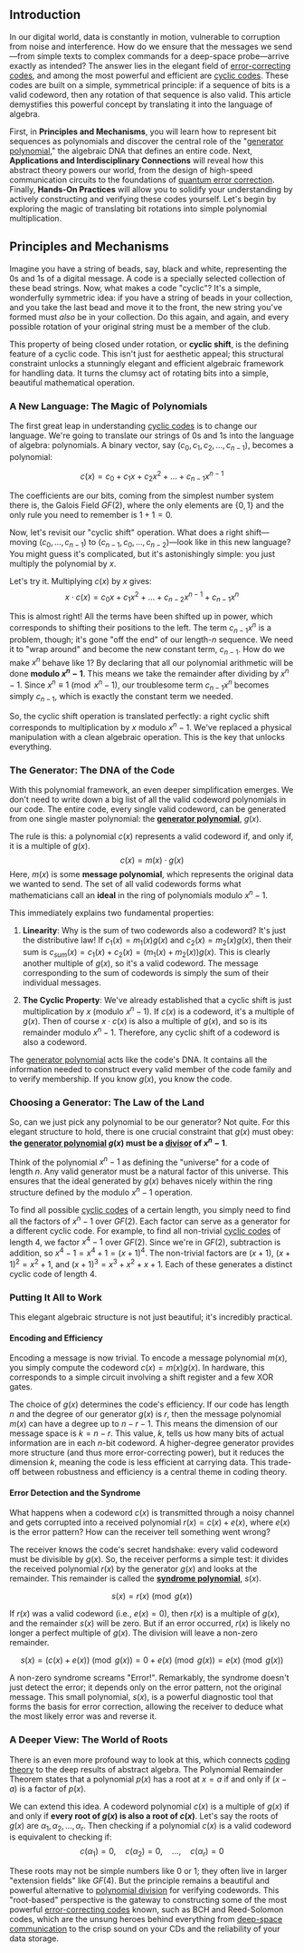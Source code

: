 ## Introduction
In our digital world, data is constantly in motion, vulnerable to corruption from noise and interference. How do we ensure that the messages we send—from simple texts to complex commands for a deep-space probe—arrive exactly as intended? The answer lies in the elegant field of [error-correcting codes](@article_id:153300), and among the most powerful and efficient are [cyclic codes](@article_id:266652). These codes are built on a simple, symmetrical principle: if a sequence of bits is a valid codeword, then any rotation of that sequence is also valid. This article demystifies this powerful concept by translating it into the language of algebra.

First, in **Principles and Mechanisms**, you will learn how to represent bit sequences as polynomials and discover the central role of the "[generator polynomial](@article_id:269066)," the algebraic DNA that defines an entire code. Next, **Applications and Interdisciplinary Connections** will reveal how this abstract theory powers our world, from the design of high-speed communication circuits to the foundations of [quantum error correction](@article_id:139102). Finally, **Hands-On Practices** will allow you to solidify your understanding by actively constructing and verifying these codes yourself. Let's begin by exploring the magic of translating bit rotations into simple polynomial multiplication.

## Principles and Mechanisms

Imagine you have a string of beads, say, black and white, representing the 0s and 1s of a digital message. A code is a specially selected collection of these bead strings. Now, what makes a code "cyclic"? It's a simple, wonderfully symmetric idea: if you have a string of beads in your collection, and you take the last bead and move it to the front, the new string you've formed must *also* be in your collection. Do this again, and again, and every possible rotation of your original string must be a member of the club.

This property of being closed under rotation, or **cyclic shift**, is the defining feature of a cyclic code. This isn't just for aesthetic appeal; this structural constraint unlocks a stunningly elegant and efficient algebraic framework for handling data. It turns the clumsy act of rotating bits into a simple, beautiful mathematical operation.

### A New Language: The Magic of Polynomials

The first great leap in understanding [cyclic codes](@article_id:266652) is to change our language. We're going to translate our strings of 0s and 1s into the language of algebra: polynomials. A binary vector, say $(c_0, c_1, c_2, \dots, c_{n-1})$, becomes a polynomial:

$$
c(x) = c_0 + c_1x + c_2x^2 + \dots + c_{n-1}x^{n-1}
$$

The coefficients are our bits, coming from the simplest number system there is, the Galois Field $GF(2)$, where the only elements are $\{0, 1\}$ and the only rule you need to remember is $1+1=0$.

Now, let's revisit our "cyclic shift" operation. What does a right shift—moving $(c_0, \dots, c_{n-1})$ to $(c_{n-1}, c_0, \dots, c_{n-2})$—look like in this new language? You might guess it's complicated, but it's astonishingly simple: you just multiply the polynomial by $x$.

Let's try it. Multiplying $c(x)$ by $x$ gives:
$$
x \cdot c(x) = c_0x + c_1x^2 + \dots + c_{n-2}x^{n-1} + c_{n-1}x^n
$$

This is almost right! All the terms have been shifted up in power, which corresponds to shifting their positions to the left. The term $c_{n-1}x^n$ is a problem, though; it's gone "off the end" of our length-$n$ sequence. We need it to "wrap around" and become the new constant term, $c_{n-1}$. How do we make $x^n$ behave like $1$? By declaring that all our polynomial arithmetic will be done **modulo $x^n - 1$**. This means we take the remainder after dividing by $x^n - 1$. Since $x^n \equiv 1 \pmod{x^n-1}$, our troublesome term $c_{n-1}x^n$ becomes simply $c_{n-1}$, which is exactly the constant term we needed.

So, the cyclic shift operation is translated perfectly: a right cyclic shift corresponds to multiplication by $x$ modulo $x^n - 1$. We've replaced a physical manipulation with a clean algebraic operation. This is the key that unlocks everything.

### The Generator: The DNA of the Code

With this polynomial framework, an even deeper simplification emerges. We don't need to write down a big list of all the valid codeword polynomials in our code. The entire code, every single valid codeword, can be generated from one single master polynomial: the **[generator polynomial](@article_id:269066)**, $g(x)$.

The rule is this: a polynomial $c(x)$ represents a valid codeword if, and only if, it is a multiple of $g(x)$.
$$
c(x) = m(x) \cdot g(x)
$$
Here, $m(x)$ is some **message polynomial**, which represents the original data we wanted to send. The set of all valid codewords forms what mathematicians call an **ideal** in the ring of polynomials modulo $x^n-1$.

This immediately explains two fundamental properties:

1.  **Linearity**: Why is the sum of two codewords also a codeword? It's just the distributive law! If $c_1(x) = m_1(x)g(x)$ and $c_2(x) = m_2(x)g(x)$, then their sum is $c_{sum}(x) = c_1(x) + c_2(x) = (m_1(x) + m_2(x))g(x)$. This is clearly another multiple of $g(x)$, so it's a valid codeword. The message corresponding to the sum of codewords is simply the sum of their individual messages.

2.  **The Cyclic Property**: We've already established that a cyclic shift is just multiplication by $x$ (modulo $x^n-1$). If $c(x)$ is a codeword, it's a multiple of $g(x)$. Then of course $x \cdot c(x)$ is also a multiple of $g(x)$, and so is its remainder modulo $x^n - 1$. Therefore, any cyclic shift of a codeword is also a codeword.

The [generator polynomial](@article_id:269066) acts like the code's DNA. It contains all the information needed to construct every valid member of the code family and to verify membership. If you know $g(x)$, you know the code.

### Choosing a Generator: The Law of the Land

So, can we just pick any polynomial to be our generator? Not quite. For this elegant structure to hold, there is one crucial constraint that $g(x)$ must obey: **the [generator polynomial](@article_id:269066) $g(x)$ must be a [divisor](@article_id:187958) of $x^n - 1$**.

Think of the polynomial $x^n - 1$ as defining the "universe" for a code of length $n$. Any valid generator must be a natural factor of this universe. This ensures that the ideal generated by $g(x)$ behaves nicely within the ring structure defined by the modulo $x^n-1$ operation.

To find all possible [cyclic codes](@article_id:266652) of a certain length, you simply need to find all the factors of $x^n - 1$ over $GF(2)$. Each factor can serve as a generator for a different cyclic code. For example, to find all non-trivial [cyclic codes](@article_id:266652) of length 4, we factor $x^4-1$ over $GF(2)$. Since we're in $GF(2)$, subtraction is addition, so $x^4-1 = x^4+1 = (x+1)^4$. The non-trivial factors are $(x+1)$, $(x+1)^2 = x^2+1$, and $(x+1)^3 = x^3+x^2+x+1$. Each of these generates a distinct cyclic code of length 4.

### Putting It All to Work

This elegant algebraic structure is not just beautiful; it's incredibly practical.

#### Encoding and Efficiency

Encoding a message is now trivial. To encode a message polynomial $m(x)$, you simply compute the codeword $c(x) = m(x)g(x)$. In hardware, this corresponds to a simple circuit involving a shift register and a few XOR gates.

The choice of $g(x)$ determines the code's efficiency. If our code has length $n$ and the degree of our generator $g(x)$ is $r$, then the message polynomial $m(x)$ can have a degree up to $n-r-1$. This means the dimension of our message space is $k = n-r$. This value, $k$, tells us how many bits of actual information are in each $n$-bit codeword. A higher-degree generator provides more structure (and thus more error-correcting power), but it reduces the dimension $k$, meaning the code is less efficient at carrying data. This trade-off between robustness and efficiency is a central theme in coding theory.

#### Error Detection and the Syndrome

What happens when a codeword $c(x)$ is transmitted through a noisy channel and gets corrupted into a received polynomial $r(x) = c(x) + e(x)$, where $e(x)$ is the error pattern? How can the receiver tell something went wrong?

The receiver knows the code's secret handshake: every valid codeword must be divisible by $g(x)$. So, the receiver performs a simple test: it divides the received polynomial $r(x)$ by the generator $g(x)$ and looks at the remainder. This remainder is called the **[syndrome polynomial](@article_id:273244)**, $s(x)$.

$$
s(x) = r(x) \pmod{g(x)}
$$

If $r(x)$ was a valid codeword (i.e., $e(x)=0$), then $r(x)$ is a multiple of $g(x)$, and the remainder $s(x)$ will be zero. But if an error occurred, $r(x)$ is likely no longer a perfect multiple of $g(x)$. The division will leave a non-zero remainder.

$$
s(x) = (c(x) + e(x)) \pmod{g(x)} = 0 + e(x) \pmod{g(x)} = e(x) \pmod{g(x)}
$$

A non-zero syndrome screams "Error!". Remarkably, the syndrome doesn't just detect the error; it depends only on the error pattern, not the original message. This small polynomial, $s(x)$, is a powerful diagnostic tool that forms the basis for error correction, allowing the receiver to deduce what the most likely error was and reverse it.

### A Deeper View: The World of Roots

There is an even more profound way to look at this, which connects [coding theory](@article_id:141432) to the deep results of abstract algebra. The Polynomial Remainder Theorem states that a polynomial $p(x)$ has a root at $x=a$ if and only if $(x-a)$ is a factor of $p(x)$.

We can extend this idea. A codeword polynomial $c(x)$ is a multiple of $g(x)$ if and only if **every root of $g(x)$ is also a root of $c(x)$**. Let's say the roots of $g(x)$ are $\alpha_1, \alpha_2, \dots, \alpha_r$. Then checking if a polynomial $c(x)$ is a valid codeword is equivalent to checking if:
$$
c(\alpha_1) = 0, \quad c(\alpha_2) = 0, \quad \dots, \quad c(\alpha_r) = 0
$$

These roots may not be simple numbers like 0 or 1; they often live in larger "extension fields" like $GF(4)$. But the principle remains a beautiful and powerful alternative to [polynomial division](@article_id:151306) for verifying codewords. This "root-based" perspective is the gateway to constructing some of the most powerful [error-correcting codes](@article_id:153300) known, such as BCH and Reed-Solomon codes, which are the unsung heroes behind everything from [deep-space communication](@article_id:264129) to the crisp sound on your CDs and the reliability of your data storage.